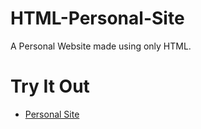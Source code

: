 # HTML-Personal-Site
A Personal Website made using only HTML.

# Try It Out
- [Personal Site](https://sohampashtessp.github.io/HTML-Personal-Site/)
